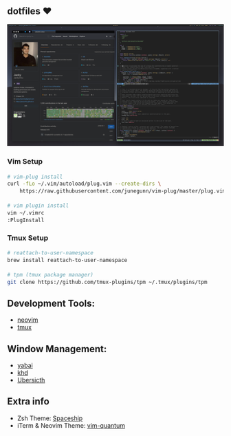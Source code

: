 ## dotfiles ❤️

![setup](.github/setup.png)

### Vim Setup
```bash
# vim-plug install
curl -fLo ~/.vim/autoload/plug.vim --create-dirs \
    https://raw.githubusercontent.com/junegunn/vim-plug/master/plug.vim

# vim plugin install
vim ~/.vimrc
:PlugInstall
```

### Tmux Setup

```bash
# reattach-to-user-namespace
brew install reattach-to-user-namespace

# tpm (tmux package manager)
git clone https://github.com/tmux-plugins/tpm ~/.tmux/plugins/tpm
```

## Development Tools:
- [neovim](https://github.com/neovim/neovim)
- [tmux](https://github.com/tmux/tmux)

## Window Management:
- [yabai](https://github.com/koekeishiya/yabai)
- [khd](https://github.com/koekeishiya/khd)
- [Ubersicth](http://tracesof.net/uebersicht/)

## Extra info
- Zsh Theme: [Spaceship](https://github.com/denysdovhan/spaceship-zsh-theme)
- iTerm & Neovim Theme: [vim-quantum](https://github.com/tyrannicaltoucan/vim-quantum)
